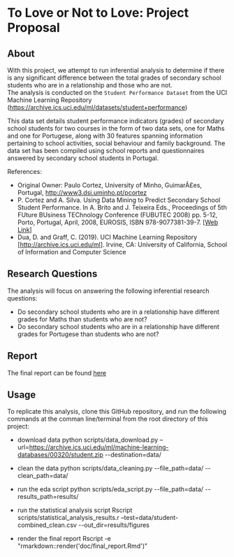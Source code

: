 # To Love or Not to Love: Project Proposal

## About

With this project, we attempt to run inferential analysis to determine if there is any significant difference between the total grades of secondary school students who are in a relationship and those who are not.   
The analysis is conducted on the `Student Performance Dataset` from the UCI Machine Learning Repository (https://archive.ics.uci.edu/ml/datasets/student+performance)

This data set details student performance indicators (grades) of secondary school students for two courses in the form of two data sets, one for Maths and one for Portugese, along with 30 features spanning information pertaining to school activities, social behaviour and family background. The data set has been compiled using school reports and questionnaires answered by secondary school students in Portugal.

References:

- Original Owner: Paulo Cortez, University of Minho, GuimarÃ£es, Portugal, http://www3.dsi.uminho.pt/pcortez
- P. Cortez and A. Silva. Using Data Mining to Predict Secondary School Student Performance. In A. Brito and J. Teixeira Eds., Proceedings of 5th FUture BUsiness TEChnology Conference (FUBUTEC 2008) pp. 5-12, Porto, Portugal, April, 2008, EUROSIS, ISBN 978-9077381-39-7. [[Web Link](http://www3.dsi.uminho.pt/pcortez/student.pdf)]
- Dua, D. and Graff, C. (2019). UCI Machine Learning Repository [http://archive.ics.uci.edu/ml]. Irvine, CA: University of California, School of Information and Computer Science

## Research Questions

The analysis will focus on answering the following inferential research questions:

- Do secondary school students who are in a relationship have different grades for Maths than students who are not?
- Do secondary school students who are in a relationship have different grades for Portugese than students who are not?

## Report

The final report can be found [here](https://github.com/UBC-MDS/DSCI-522_City_of_A-Stars_310/blob/master/doc/final_report.md)

## Usage

To replicate this analysis, clone this GitHub repository, and run the following commands at the comman line/terminal from the root directory of this project:

  - download data
  python scripts/data_download.py –url=https://archive.ics.uci.edu/ml/machine-learning-databases/00320/student.zip --destination=data/
  
  - clean the data
  python scripts/data_cleaning.py --file_path=data/ --clean_path=data/
  
  - run the eda script
  python scripts/eda_script.py --file_path=data/ --results_path=results/
  
  - run the statistical analysis script
  Rscript scripts/statistical_analysis_results.r –test=data/student-combined_clean.csv --out_dir=results/figures
  
  - render the final report
  Rscript -e "rmarkdown::render('doc/final_report.Rmd')"
  
  
